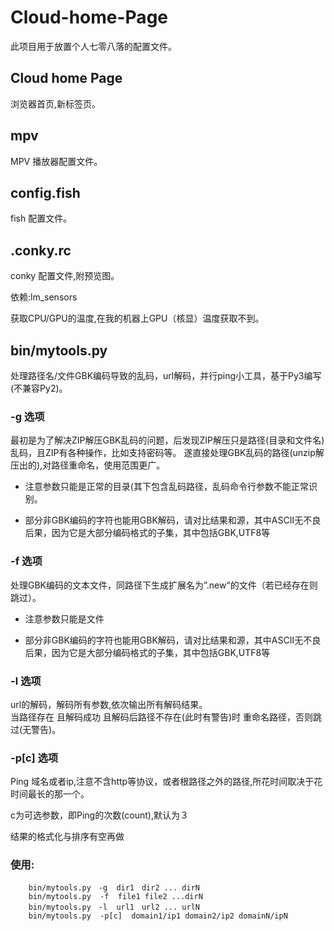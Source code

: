 # Cloud-home-Page
此项目用于放置个人七零八落的配置文件。

## Cloud home Page
浏览器首页,新标签页。

## mpv
MPV 播放器配置文件。

## config.fish
fish 配置文件。

## .conky.rc
conky 配置文件,附预览图。

依赖:lm_sensors

获取CPU/GPU的温度,在我的机器上GPU（核显）温度获取不到。

## bin/mytools.py
处理路径名/文件GBK编码导致的乱码，url解码，并行ping小工具，基于Py3编写(不兼容Py2)。

### -g 选项

最初是为了解决ZIP解压GBK乱码的问题，后发现ZIP解压只是路径(目录和文件名)乱码，且ZIP有各种操作，比如支持密码等。
遂直接处理GBK乱码的路径(unzip解压出的),对路径重命名，使用范围更广。

* 注意参数只能是正常的目录(其下包含乱码路径，乱码命令行参数不能正常识别。

* 部分非GBK编码的字符也能用GBK解码，请对比结果和源，其中ASCII无不良后果，因为它是大部分编码格式的子集，其中包括GBK,UTF8等　

### -f 选项

处理GBK编码的文本文件，同路径下生成扩展名为”.new“的文件（若已经存在则跳过）。

* 注意参数只能是文件

* 部分非GBK编码的字符也能用GBK解码，请对比结果和源，其中ASCII无不良后果，因为它是大部分编码格式的子集，其中包括GBK,UTF8等　

### -l 选项

url的解码，解码所有参数,依次输出所有解码结果。  
当路径存在 且解码成功 且解码后路径不存在(此时有警告)时 重命名路径，否则跳过(无警告)。

### -p[c] 选项

Ping 域名或者ip,注意不含http等协议，或者根路径之外的路径,所花时间取决于花时间最长的那一个。

c为可选参数，即Ping的次数(count),默认为３

结果的格式化与排序有空再做

### 使用: 

        bin/mytools.py　-g  dir1　dir2 ... dirN
        bin/mytools.py  -f  file1 file2 ...dirN
        bin/mytools.py　-l  url1　url2 ... urlN        
        bin/mytools.py  -p[c]  domain1/ip1 domain2/ip2 domainN/ipN

